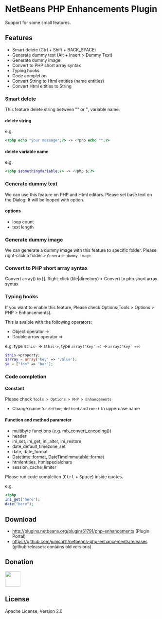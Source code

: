 # NetBeans PHP Enhancements Plugin

Support for some small features.

## Features

- Smart delete (Ctrl + Shift + BACK_SPACE)
- Generate dummy text (Alt + Insert > Dummy Text)
- Generate dummy image
- Convert to PHP short array syntax
- Typing hooks
- Code completion
- Convert String to Html entities (name entities)
- Convert Html eltities to String

### Smart delete

This feature delete string between "" or '', variable name.

#### delete string

e.g.

```php
<?php echo "your message";?> -> <?php echo "";?>
```

#### delete variable name

e.g.

```php
<?php $somethingVariable;?> -> <?php $;?>
```

### Generate dummy text

We can use this feature on PHP and Html editors.
Please set base text on the Dialog. It will be looped with option.

#### options

- loop count
- text length

### Generate dummy image

We can generate a dummy image with this feature to specific folder.
Please right-click a folder > `Generate dummy image`

### Convert to PHP short array syntax

Convert array() to [].
Right-click (file|directory) > Convert to php short array syntax

### Typing hooks

If you want to enable this feature, Please check Options(Tools > Options > PHP > Enhancements).

This is avaible with the following operators:

- Object operator ->
- Double arrow operator =>

e.g.  type `$this-` => `$this->`, type `array('key' =)` => `array('key' =>)`

```php
$this->property;
$array = array('key' => 'value');
$a = ["foo" => "bar"];
```

### Code completion

#### Constant

Please check `Tools > Options > PHP > Enhancements`

- Change name for `define`, `defined` and `const` to uppercase name

#### Function and method parameter

- multibyte functions (e.g. mb_convert_encoding())
- header
- ini_set, ini_get, ini_alter, ini_restore
- date_default_timezone_set
- date, date_format
- Datetime::format, DateTimeImmutable::format
- htmlentities, htmlspecialchars
- session_cache_limiter

Please run code completion (<kbd>Ctrl</kbd> + <kbd>Space</kbd>) inside quotes.

e.g.
```php
<?php
ini_get('here');
date("here");
```

## Download

- http://plugins.netbeans.org/plugin/51791/php-enhancements (Plugin Portal)
- https://github.com/junichi11/netbeans-php-enhancements/releases (github releases: contains old versions)

## Donation

<a href="https://www.patreon.com/junichi11"><img src="https://c5.patreon.com/external/logo/become_a_patron_button@2x.png" height="50"></a>

## License

Apache License, Version 2.0
